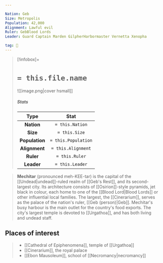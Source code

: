 ```yaml
---

Nation: Geb
Size: Metropolis
Population: 42,000
Alignment: Lawful evil
Ruler: GebBlood Lords
Leader: Guard Captain Marden GilpherHarbormaster Vernetta Xenopha

tag: 🌃
---
```


> [!infobox]+
> #  `= this.file.name`
> ![[image.png|cover hsmall]]
> ##### Stats
> Type | Stat |
> :---:|:---:|
> **Nation** | `= this.Nation` |
> **Size** | `= this.Size` |
> **Population** | `= this.Population` |
> **Alignment** | `= this.Alignment` |
> **Ruler** | `= this.Ruler` |
> **Leader** | `= this.Leader` |



> **Mechitar** (pronounced meh-KEE-tar) is the capital of the [[Undead|undead]]-ruled realm of [[Geb's Rest]], and its second-largest city. Its architecture consists of [[Osirion]]-style pyramids, jet black in colour, each home to one of the [[Blood Lord|Blood Lords]] or other influential local families. The largest, the [[Cinerarium]], serves as the palace of the nation's ruler, [[Geb (person)|Geb]]. Mechitar's busy harbour is the main outlet for the country's food exports. The city's largest temple is devoted to [[Urgathoa]], and has both living and undead staff.


## Places of interest

> - [[Cathedral of Epiphenomena]], temple of [[Urgathoa]]
> - [[Cinerarium]], the royal palace
> - [[Ebon Mausoleum]], school of [[Necromancy|necromancy]]






